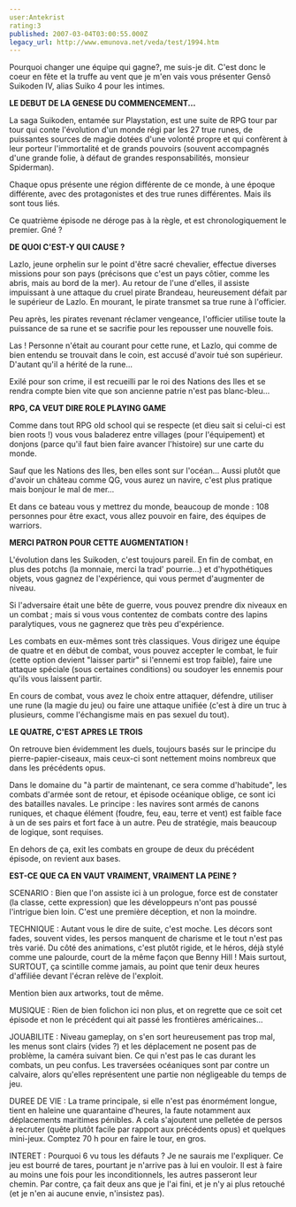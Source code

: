 ```yaml
---
user:Antekrist
rating:3
published: 2007-03-04T03:00:55.000Z
legacy_url: http://www.emunova.net/veda/test/1994.htm
---
```

Pourquoi changer une équipe qui gagne?, me suis-je dit. C'est donc le coeur en fête et la truffe au vent que je m'en vais vous présenter Gensô Suikoden IV, alias Suiko 4 pour les intimes.  

  

**LE DEBUT DE LA GENESE DU COMMENCEMENT...**  

La saga Suikoden, entamée sur Playstation, est une suite de RPG tour par tour qui conte l'évolution d'un monde régi par les 27 true runes, de puissantes sources de magie dotées d'une volonté propre et qui confèrent à leur porteur l'immortalité et de grands pouvoirs (souvent accompagnés d'une grande folie, à défaut de grandes responsabilités, monsieur Spiderman).  

Chaque opus présente une région différente de ce monde, à une époque différente, avec des protagonistes et des true runes différentes. Mais ils sont tous liés.  

Ce quatrième épisode ne déroge pas à la règle, et est chronologiquement le premier. Gné ?  

  

**DE QUOI C'EST-Y QUI CAUSE ?**  

Lazlo, jeune orphelin sur le point d'être sacré chevalier, effectue diverses missions pour son pays (précisons que c'est un pays côtier, comme les abris, mais au bord de la mer). Au retour de l'une d'elles, il assiste impuissant à une attaque du cruel pirate Brandeau, heureusement défait par le supérieur de Lazlo. En mourant, le pirate transmet sa true rune à l'officier.  

Peu après, les pirates revenant réclamer vengeance, l'officier utilise toute la puissance de sa rune et se sacrifie pour les repousser une nouvelle fois.  

Las ! Personne n'était au courant pour cette rune, et Lazlo, qui comme de bien entendu se trouvait dans le coin, est accusé d'avoir tué son supérieur. D'autant qu'il a hérité de la rune...  

Exilé pour son crime, il est recueilli par le roi des Nations des Iles et se rendra compte bien vite que son ancienne patrie n'est pas blanc-bleu...  

  

**RPG, CA VEUT DIRE ROLE PLAYING GAME**  

Comme dans tout RPG old school qui se respecte (et dieu sait si celui-ci est bien roots !) vous vous baladerez entre villages (pour l'équipement) et donjons (parce qu'il faut bien faire avancer l'histoire) sur une carte du monde.  

Sauf que les Nations des Iles, ben elles sont sur l'océan... Aussi plutôt que d'avoir un château comme QG, vous aurez un navire, c'est plus pratique mais bonjour le mal de mer...  

Et dans ce bateau vous y mettrez du monde, beaucoup de monde : 108 personnes pour être exact, vous allez pouvoir en faire, des équipes de warriors.  

  

**MERCI PATRON POUR CETTE AUGMENTATION !**  

L'évolution dans les Suikoden, c'est toujours pareil. En fin de combat, en plus des potchs (la monnaie, merci la trad' pourrie...) et d'hypothétiques objets, vous gagnez de l'expérience, qui vous permet d'augmenter de niveau.  

Si l'adversaire était une bête de guerre, vous pouvez prendre dix niveaux en un combat ; mais si vous vous contentez de combats contre des lapins paralytiques, vous ne gagnerez que très peu d'expérience.  

Les combats en eux-mêmes sont très classiques. Vous dirigez une équipe de quatre et en début de combat, vous pouvez accepter le combat, le fuir (cette option devient "laisser partir" si l'ennemi est trop faible), faire une attaque spéciale (sous certaines conditions) ou soudoyer les ennemis pour qu'ils vous laissent partir.  

En cours de combat, vous avez le choix entre attaquer, défendre, utiliser une rune (la magie du jeu) ou faire une attaque unifiée (c'est à dire un truc à plusieurs, comme l'échangisme mais en pas sexuel du tout).  

  

**LE QUATRE, C'EST APRES LE TROIS**  

On retrouve bien évidemment les duels, toujours basés sur le principe du pierre-papier-ciseaux, mais ceux-ci sont nettement moins nombreux que dans les précédents opus.  

Dans le domaine du "à partir de maintenant, ce sera comme d'habitude", les combats d'armée sont de retour, et épisode océanique oblige, ce sont ici des batailles navales. Le principe : les navires sont armés de canons runiques, et chaque élément (foudre, feu, eau, terre et vent) est faible face à un de ses pairs et fort face à un autre. Peu de stratégie, mais beaucoup de logique, sont requises.  

En dehors de ça, exit les combats en groupe de deux du précédent épisode, on revient aux bases.  

  

**EST-CE QUE CA EN VAUT VRAIMENT, VRAIMENT LA PEINE ?**  

  

SCENARIO : Bien que l'on assiste ici à un prologue, force est de constater (la classe, cette expression) que les développeurs n'ont pas poussé l'intrigue bien loin. C'est une première déception, et non la moindre.  

  

TECHNIQUE : Autant vous le dire de suite, c'est moche. Les décors sont fades, souvent vides, les persos manquent de charisme et le tout n'est pas très varié. Du côté des animations, c'est plutôt rigide, et le héros, déjà stylé comme une palourde, court de la même façon que Benny Hill ! Mais surtout, SURTOUT, ça scintille comme jamais, au point que tenir deux heures d'affiliée devant l'écran relève de l'exploit.  

Mention bien aux artworks, tout de même.  

  

MUSIQUE : Rien de bien folichon ici non plus, et on regrette que ce soit cet épisode et non le précédent qui ait passé les frontières américaines...  

  

JOUABILITE : Niveau gameplay, on s'en sort heureusement pas trop mal, les menus sont clairs (vides ?) et les déplacement ne posent pas de problème, la caméra suivant bien. Ce qui n'est pas le cas durant les combats, un peu confus. Les traversées océaniques sont par contre un calvaire, alors qu'elles représentent une partie non négligeable du temps de jeu.  

  

DUREE DE VIE : La trame principale, si elle n'est pas énormément longue, tient en haleine une quarantaine d'heures, la faute notamment aux déplacements maritimes pénibles. A cela s'ajoutent une pelletée de persos à recruter (quête plutôt facile par rapport aux précédents opus) et quelques mini-jeux. Comptez 70 h pour en faire le tour, en gros.  

  

INTERET : Pourquoi 6 vu tous les défauts ? Je ne saurais me l'expliquer. Ce jeu est bourré de tares, pourtant je n'arrive pas à lui en vouloir. Il est à faire au moins une fois pour les inconditionnels, les autres passeront leur chemin. Par contre, ça fait deux ans que je l'ai fini, et je n'y ai plus retouché (et je n'en ai aucune envie, n'insistez pas).